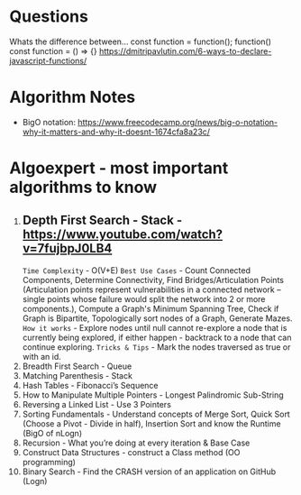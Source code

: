 # Questions

Whats the difference between...
const function = function();
function()
const function = () => {}
https://dmitripavlutin.com/6-ways-to-declare-javascript-functions/

# Algorithm Notes

- BigO notation: https://www.freecodecamp.org/news/big-o-notation-why-it-matters-and-why-it-doesnt-1674cfa8a23c/

# Algoexpert - most important algorithms to know

1.  ## Depth First Search - Stack - https://www.youtube.com/watch?v=7fujbpJ0LB4
    `Time Complexity` - O(V+E)
    `Best Use Cases` - Count Connected Components, Determine Connectivity, Find Bridges/Articulation Points (Articulation points represent vulnerabilities in a connected network – single points whose failure would split the network into 2 or more components.), Compute a Graph's Minimum Spanning Tree, Check if Graph is Bipartite, Topologically sort nodes of a Graph, Generate Mazes.
    `How it works` - Explore nodes until null cannot re-explore a node that is currently being explored, if either happen - backtrack to a node that can continue exploring.
    `Tricks & Tips` - Mark the nodes traversed as true or with an id.
2.  Breadth First Search - Queue
3.  Matching Parenthesis - Stack
4.  Hash Tables - Fibonacci’s Sequence
5.  How to Manipulate Multiple Pointers - Longest Palindromic Sub-String
6.  Reversing a Linked List - Use 3 Pointers
7.  Sorting Fundamentals - Understand concepts of Merge Sort, Quick Sort (Choose a Pivot - Divide in half), Insertion Sort and know the Runtime (BigO of nLogn)
8.  Recursion - What you’re doing at every iteration & Base Case
9.  Construct Data Structures - construct a Class method (OO programming)
10. Binary Search - Find the CRASH version of an application on GitHub (Logn)
